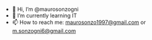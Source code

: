 - 👋 Hi, I’m @maurosonzogni
- 🌱 I’m currently learning IT 
- 📫 How to reach me: maurosonzo1997@gmail.com or m.sonzogni6@gmail.com

<!---
maurosonzogni/maurosonzogni is a ✨ special ✨ repository because its `README.md` (this file) appears on your GitHub profile.
You can click the Preview link to take a look at your changes.
--->
